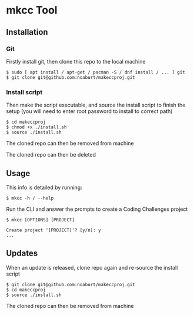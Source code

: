 
# mkcc Tool

## Installation

### Git

Firstly install git, then clone this repo to the local machine
```
$ sudo [ apt install / apt-get / pacman -S / dnf install / ... ] git
$ git clone git@github.com:noaburt/makeccproj.git
```

### Install script

Then make the script executable, and source the install script to finish the setup
(you will need to enter root password to install to correct path)
```
$ cd makeccproj
$ chmod +x ./install.sh
$ source ./install.sh
```
The cloned repo can then be removed from machine

The cloned repo can then be deleted

## Usage

This info is detailed by running:
```
$ mkcc -h / --help
```

Run the CLI and answer the prompts to create a Coding Challenges project
```
$ mkcc [OPTIONS] [PROJECT]

Create project '[PROJECT]'? [y/n]: y
...
```

## Updates

When an update is released, clone repo again and re-source the install script
```
$ git clone git@github.com:noaburt/makeccproj.git
$ cd makeccproj
$ source ./install.sh
```
The cloned repo can then be removed from machine
